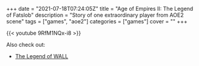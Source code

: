 +++
date = "2021-07-18T07:24:05Z"
title = "Age of Empires II: The Legend of Fatslob"
description = "Story of one extraordinary player from AOE2 scene"
tags = ["games", "aoe2"]
categories = ["games"]
cover = ""
+++

{{< youtube 9RfM1NQx-i8 >}}

Also check out:
* [The Legend of WALL](/posts/the-legend-of-wall)
